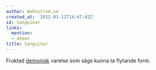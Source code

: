 ```yaml
---
author: Wahnstrom.se
created_at: '2012-03-11T14:47:42Z'
id: Sanguinar
links:
  mention:
  - demon
title: Sanguinar
---
```


Fruktad [demonisk] varelse som sägs kunna ta flytande form.

  [demonisk]: demon